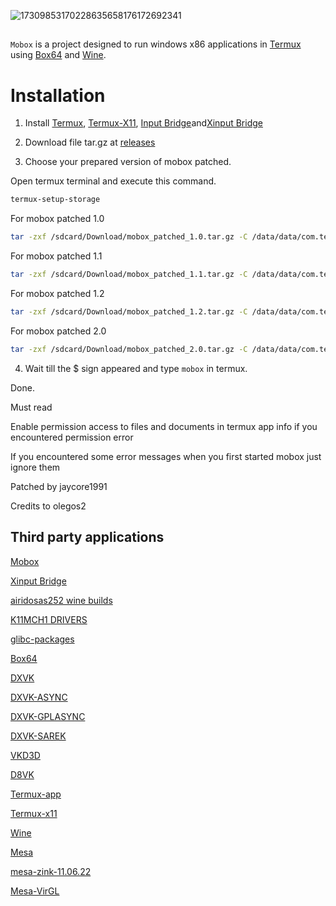 ![17309853170228635658176172692341](https://github.com/user-attachments/assets/29444b1f-2342-40ba-b06e-e548dcc53643)

##

`Mobox` is a project designed to run windows x86 applications in [Termux](https://github.com/termux/termux-app) using [Box64](https://github.com/ptitSeb/box64) and [Wine](https://www.winehq.org/).

# Installation 

1. Install
[Termux](https://f-droid.org/repo/com.termux_118.apk),
[Termux-X11](https://raw.githubusercontent.com/olegos2/mobox/main/components/termux-x11.apk),
[Input Bridge](https://raw.githubusercontent.com/olegos2/mobox/main/components/inputbridge.apk)and[Xinput Bridge](https://github.com/Ilan12346-maya/XinputBridge/releases/download/1.35/XinputBridge_1.35.apk)

2. Download file tar.gz at [releases](
https://github.com/jaycore/mobox-patched/releases)
3. Choose your prepared version of mobox patched.

Open termux terminal and execute this command. 
```bash
termux-setup-storage
```
For mobox patched 1.0
```bash
tar -zxf /sdcard/Download/mobox_patched_1.0.tar.gz -C /data/data/com.termux/files
```
For mobox patched 1.1
```bash
tar -zxf /sdcard/Download/mobox_patched_1.1.tar.gz -C /data/data/com.termux/files
```
For mobox patched 1.2
```bash
tar -zxf /sdcard/Download/mobox_patched_1.2.tar.gz -C /data/data/com.termux/files
```
For mobox patched 2.0
```bash
tar -zxf /sdcard/Download/mobox_patched_2.0.tar.gz -C /data/data/com.termux/files
```

4. Wait till the $ sign appeared and type `mobox` in termux.

Done.

Must read

Enable permission access to files and documents in termux app info if you encountered permission error

If you encountered some error messages when you first started mobox just ignore them


Patched by jaycore1991

Credits to olegos2

## Third party applications

[Mobox](https://github.com/olegos2/mobox)

[Xinput Bridge](https://github.com/Ilan12346-maya/XinputBridge)

[airidosas252 wine builds](https://github.com/airidosas252/Wine-Builds)

[K11MCH1 DRIVERS](https://github.com/K11MCH1/WinlatorTurnipDrivers)

[glibc-packages](https://github.com/termux-pacman/glibc-packages)

[Box64](https://github.com/ptitSeb/box64)

[DXVK](https://github.com/doitsujin/dxvk)

[DXVK-ASYNC](https://github.com/Sporif/dxvk-async)

[DXVK-GPLASYNC](https://gitlab.com/Ph42oN/dxvk-gplasync)

[DXVK-SAREK](https://github.com/pythonlover02/DXVK-Sarek/tree/1.10.x-Proton-Sarek)

[VKD3D](https://github.com/lutris/vkd3d)

[D8VK](https://github.com/AlpyneDreams/d8vk)

[Termux-app](https://github.com/termux/termux-app)

[Termux-x11](https://github.com/termux/termux-x11)

[Wine](https://wiki.winehq.org/Licensing)

[Mesa](https://docs.mesa3d.org/license.html)

[mesa-zink-11.06.22](https://github.com/alexvorxx/mesa-zink-11.06.22)

[Mesa-VirGL](https://github.com/alexvorxx/Mesa-VirGL)


